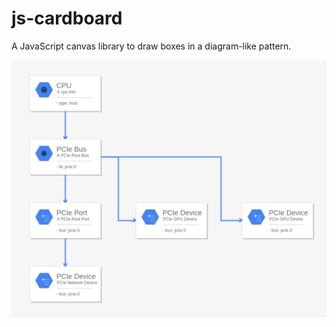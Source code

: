 # js-cardboard
A JavaScript canvas library to draw boxes in a diagram-like pattern.

![screenshot](.github/2021-02-05-110853_1336x1094_scrot.png)
